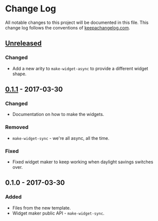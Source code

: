 # Change Log
All notable changes to this project will be documented in this file. This change log follows the conventions of [keepachangelog.com](http://keepachangelog.com/).

## [Unreleased]
### Changed
- Add a new arity to `make-widget-async` to provide a different widget shape.

## [0.1.1] - 2017-03-30
### Changed
- Documentation on how to make the widgets.

### Removed
- `make-widget-sync` - we're all async, all the time.

### Fixed
- Fixed widget maker to keep working when daylight savings switches over.

## 0.1.0 - 2017-03-30
### Added
- Files from the new template.
- Widget maker public API - `make-widget-sync`.

[Unreleased]: https://github.com/your-name/sim-5e/compare/0.1.1...HEAD
[0.1.1]: https://github.com/your-name/sim-5e/compare/0.1.0...0.1.1
